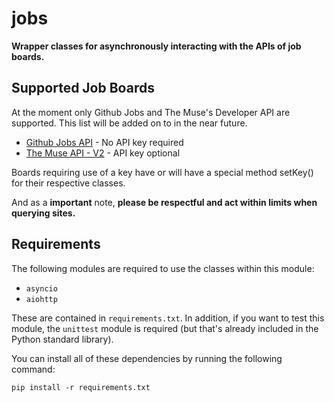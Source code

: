 # jobs
**Wrapper classes for asynchronously interacting with the APIs of job boards.**

## Supported Job Boards

At the moment only Github Jobs and The Muse's Developer API are supported. This list will be added on to in the near future.

* [Github Jobs API](https://jobs.github.com/api) - No API key required
* [The Muse API - V2](https://www.themuse.com/developers/api/v2) - API key optional

Boards requiring use of a key have or will have a special method setKey() for their respective classes.

And as a **important** note, **please be respectful and act within limits when querying sites.**

## Requirements

The following modules are required to use the classes within this module:

* `asyncio`
* `aiohttp`

These are contained in `requirements.txt`. In addition, if you want to test this module, the `unittest` module is required (but that's already included in the Python standard library).

You can install all of these dependencies by running the following command:

`pip install -r requirements.txt`




